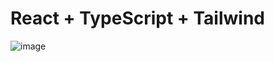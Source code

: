 # React + TypeScript + Tailwind
![image](https://github.com/Frame993/rest-countries-api-with-REACT/assets/101825888/d6816ade-0e4d-4fc6-acc8-908a15ecd484)

